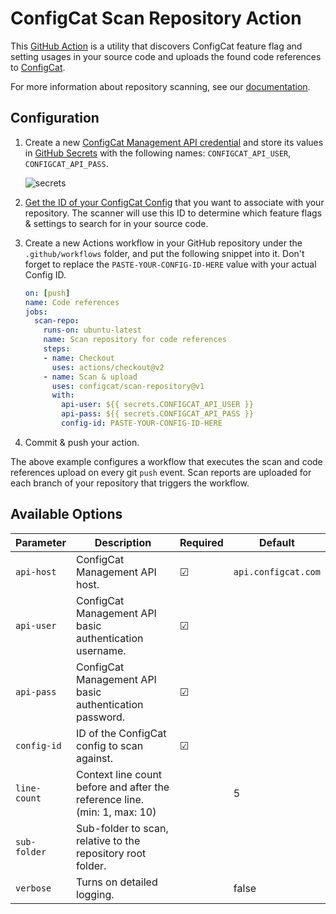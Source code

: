 # ConfigCat Scan Repository Action
This [GitHub Action](https://github.com/features/actions) is a utility that discovers ConfigCat feature flag and setting usages in your source code and uploads the found code references to [ConfigCat](https://configcat.com).

For more information about repository scanning, see our [documentation](https://configcat.com/docs/advanced/code-references/overview).

## Configuration
1. Create a new [ConfigCat Management API credential](https://app.configcat.com/my-account/public-api-credentials) and store its values in [GitHub Secrets](https://docs.github.com/en/actions/security-guides/encrypted-secrets#creating-encrypted-secrets-for-a-repository) with the following names: `CONFIGCAT_API_USER`, `CONFIGCAT_API_PASS`.

    ![secrets](https://raw.githubusercontent.com/configcat/scan-repository/main/assets/secrets.png  "secrets")

2. [Get the ID of your ConfigCat Config](https://configcat.com/docs/advanced/code-references/overview#config-id) that you want to associate with your repository. The scanner will use this ID to determine which feature flags & settings to search for in your source code.

3. Create a new Actions workflow in your GitHub repository under the `.github/workflows` folder, and put the following snippet into it.
Don't forget to replace the `PASTE-YOUR-CONFIG-ID-HERE` value with your actual Config ID.
    ```yaml
    on: [push]
    name: Code references
    jobs:
      scan-repo:
        runs-on: ubuntu-latest
        name: Scan repository for code references
        steps:
        - name: Checkout
          uses: actions/checkout@v2
        - name: Scan & upload
          uses: configcat/scan-repository@v1
          with:
            api-user: ${{ secrets.CONFIGCAT_API_USER }}
            api-pass: ${{ secrets.CONFIGCAT_API_PASS }}
            config-id: PASTE-YOUR-CONFIG-ID-HERE
    ```

4. Commit & push your action.

The above example configures a workflow that executes the scan and code references upload on every git `push` event.
Scan reports are uploaded for each branch of your repository that triggers the workflow. 

## Available Options

| Parameter     | Description                                                                | Required   | Default             |
| ------------- | -------------------------------------------------------------------------- | ---------- | ------------------- |
| `api-host`    | ConfigCat Management API host.                                             | &#9745;    | `api.configcat.com` |
| `api-user`    | ConfigCat Management API basic authentication username.                    | &#9745;    |                     |
| `api-pass`    | ConfigCat Management API basic authentication password.                    | &#9745;    |                     |
| `config-id`   | ID of the ConfigCat config to scan against.                                | &#9745;    |                     |
| `line-count`  | Context line count before and after the reference line. (min: 1, max: 10)  |            | 5                   |
| `sub-folder`  | Sub-folder to scan, relative to the repository root folder.                |            |                     |
| `verbose`     | Turns on detailed logging.                                                 |            | false               |
